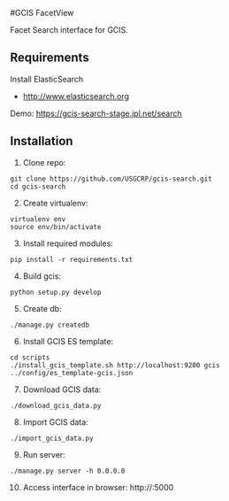 #GCIS FacetView

Facet Search interface for GCIS.

## Requirements

Install ElasticSearch
* http://www.elasticsearch.org

Demo:
https://gcis-search-stage.jpl.net/search


## Installation

1. Clone repo:
  ```
  git clone https://github.com/USGCRP/gcis-search.git
  cd gcis-search
  ```

2. Create virtualenv:
  ```
  virtualenv env
  source env/bin/activate
  ```

3. Install required modules:
  ```
  pip install -r requirements.txt
  ```

4. Build gcis:
  ```
  python setup.py develop
  ```

5. Create db:
  ```
  ./manage.py createdb
  ```

6. Install GCIS ES template:
  ```
  cd scripts
  ./install_gcis_template.sh http://localhost:9200 gcis ../config/es_template-gcis.json
  ```

7. Download GCIS data:
  ```
  ./download_gcis_data.py
  ```

8. Import GCIS data:
  ```
  ./import_gcis_data.py
  ```

9. Run server:
  ```
  ./manage.py server -h 0.0.0.0
  ```

10. Access interface in browser: http://<host IP address>:5000
